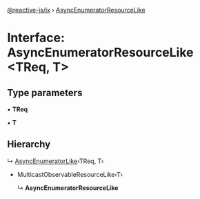 [@reactive-js/ix](../README.md) › [AsyncEnumeratorResourceLike](asyncenumeratorresourcelike.md)

# Interface: AsyncEnumeratorResourceLike <**TReq, T**>

## Type parameters

▪ **TReq**

▪ **T**

## Hierarchy

  ↳ [AsyncEnumeratorLike](asyncenumeratorlike.md)‹TReq, T›

* MulticastObservableResourceLike‹T›

  ↳ **AsyncEnumeratorResourceLike**
